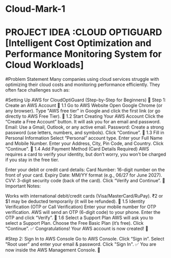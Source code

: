 # Cloud-Mark-1

# PROJECT IDEA :CLOUD OPTIGUARD [Intelligent Cost Optimization and Performance Monitoring System for Cloud Workloads]

#Problem Statement
Many companies using cloud services struggle with optimizing their cloud costs and monitoring performance efficiently. They often face challenges such as:

#Setting Up AWS for CloudOptiGuard (Step-by-Step for Beginners)
🔹 Step 1: Create an AWS Account
📌 1.1 Go to AWS Website
Open Google Chrome (or any browser).
Type "AWS free tier" in Google and click the first link (or go directly to AWS Free Tier).
📌 1.2 Start Creating Your AWS Account
Click the “Create a Free Account” button.
It will ask you for an email and password.
Email: Use a Gmail, Outlook, or any active email.
Password: Create a strong password (use letters, numbers, and symbols).
Click “Continue”.
📌 1.3 Fill in Personal Information
Select “Personal” account type.
Enter your Full Name and Mobile Number.
Enter your Address, City, Pin Code, and Country.
Click “Continue”.
📌 1.4 Add Payment Method (Card Details Required)
AWS requires a card to verify your identity, but don’t worry, you won’t be charged if you stay in the free tier.

Enter your debit or credit card details:
Card Number: 16-digit number on the front of your card.
Expiry Date: MM/YY format (e.g., 06/27 for June 2027).
CVV: 3-digit security code (back of the card).
Click “Verify and Continue”.
📝 Important Notes:

Works with international debit/credit cards (Visa/MasterCard/RuPay).
₹2 or $1 may be deducted temporarily (it will be refunded).
📌 1.5 Identity Verification (OTP or Call Verification)
Enter your mobile number for OTP verification.
AWS will send an OTP (6-digit code) to your phone.
Enter the OTP and click “Verify”.
📌 1.6 Select a Support Plan
AWS will ask you to select a Support Plan.
Choose the Free Basic Plan (it’s free).
Click “Continue”.
✅ Congratulations! Your AWS account is now created! 🎉

#Step 2: Sign In to AWS Console
Go to AWS Console.
Click “Sign in”.
Select "Root user" and enter your email & password.
Click "Sign In".
✅ You are now inside the AWS Management Console. 🎉




